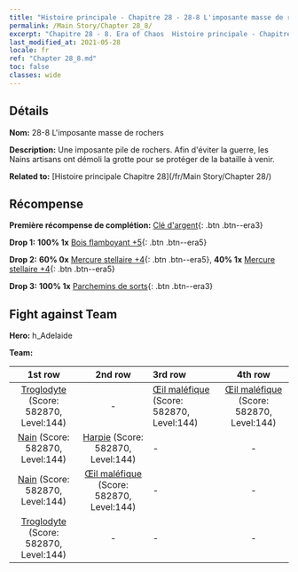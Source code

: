 ```yaml
---
title: "Histoire principale - Chapitre 28 - 28-8 L'imposante masse de rochers"
permalink: /Main Story/Chapter 28_8/
excerpt: "Chapitre 28 - 8. Era of Chaos  Histoire principale - Chapitre 28_8. 28-8 L'imposante masse de rochers"
last_modified_at: 2021-05-28
locale: fr
ref: "Chapter 28_8.md"
toc: false
classes: wide
---
```


## Détails

 **Nom:** 28-8 L'imposante masse de rochers

 **Description:** Une imposante pile de rochers. Afin d'éviter la guerre, les Nains artisans ont démoli la grotte pour se protéger de la bataille à venir.

 **Related to:** [Histoire principale Chapitre 28](/fr/Main Story/Chapter 28/)

## Récompense

 **Première récompense de complétion:** [Clé d'argent](/ItemsFR/con_693/){: .btn .btn--era3}

 **Drop 1:** **100% 1x** [Bois flamboyant +5](/ItemsFR/mat_97/){: .btn .btn--era5}

 **Drop 2:** **60% 0x** [Mercure stellaire +4](/ItemsFR/mat_91/){: .btn .btn--era5}, **40% 1x** [Mercure stellaire +4](/ItemsFR/mat_91/){: .btn .btn--era5}

 **Drop 3:** **100% 1x** [Parchemins de sorts](/ItemsFR/con_694/){: .btn .btn--era3}


## Fight against Team
 **Hero:** h_Adelaide

 **Team:**


  | 1st row | 2nd row | 3rd row | 4th row |
  |:----:|:----:|:----|:----:|
  | [Troglodyte](/fr/units/Troglodyte/) (Score: 582870, Level:144)  | - | [Œil maléfique](/fr/units/Beholder/) (Score: 582870, Level:144)  | [Œil maléfique](/fr/units/Beholder/) (Score: 582870, Level:144)  |
  | [Nain](/fr/units/Dwarf/) (Score: 582870, Level:144)  | [Harpie](/fr/units/Harpy/) (Score: 582870, Level:144)  | - | - |
  | [Nain](/fr/units/Dwarf/) (Score: 582870, Level:144)  | [Œil maléfique](/fr/units/Beholder/) (Score: 582870, Level:144)  | - | - |
  | [Troglodyte](/fr/units/Troglodyte/) (Score: 582870, Level:144)  | - | - | - |


